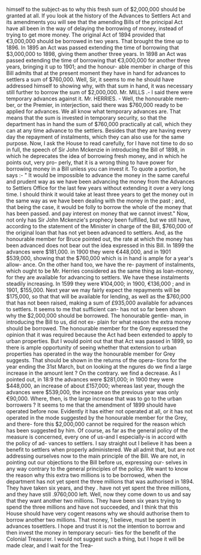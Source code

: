 himself to the subject-as to why this fresh sum of $2,000,000 should be granted at all. If you look at the history of the Advances to Settlers Act and its amendments you will see that the amending Bills of the principal Act have all been in the way of delaying the borrowing of money, instead of trying to get more money. The original Act of 1894 provided that €3,000,000 should be borrowed in two years. That brought the time up to 1896. In 1895 an Act was passed extending the time of borrowing that $3,000,000 to 1898, giving them another three years. In 1898 an Act was passed extending the time of borrowing that €3,000,000 for another three years, bringing it up to 1901; and the honour- able member in charge of this Bill admits that at the present moment they have in hand for advances to settlers a sum of $760,000. Well, Sir, it seems to me he should have addressed himself to showing why, with that sum in hand, it was necessary still further to borrow the sum of $2,000,000. Mr. MILLS .- I said there were temporary advances against it. Mr. HERRIES. - Well, the honourable mem- ber, or the Premier, in interjection, said there was $760,000 ready to be applied for advances. We all know what temporary advances are. That means that the sum is invested in temporary security, so that the department has in hand the sum of $760,000 practically at call, which they can at any time advance to the settlers. Besides that they are having every day the repayment of instalments, which they can also use for the same purpose. Now, I ask the House to read carefully, for I have not time to do so in full, the speech of Sir John Mckenzie in introducing the Bill of 1898, in which he deprecates the idea of borrowing fresh money, and in which he points out, very pro- perly, that it is a wrong thing to have power for borrowing money in a Bill unless you can invest it. To quote a portion, he says :- " It would be impossible to advance the money in the same careful and prudent way as we have been advancing the money from the Advances to Settlers Office for the last few years without extending it over a very long time. I should think it would take at least three years to get the money out in the same way as we have been dealing with the money in the past ; and, that being the case, it would be folly to borrow the whole of the money that has been passed. and pay interest on money that we cannot invest." Now, not only has Sir John Mckenzie's prophecy been fulfilled, but we still have, according to the statement of the Minister in charge of the Bill, $760,000 of the original loan that has not yet been advanced to settlers. And, as the honourable member for Bruce pointed out, the rate at which the money has been advanced does not bear out the idea expressed in this Bill. In 1899 the advances were $181,000. in 1900 they were €448,000, and in 1901 $539,000, showing that the $760,000 which is in hand is ample for a year's allow- ance. On the other hand too, we have the re- payment of instalments, which ought to be Mr. Herries considered as the same thing as loan-money, for they are available for advancing to settlers. We have these instalments steadily increasing. In 1599 they were ¥104,000; in 1900, €136,000 ; and in 1901, $155,000. Next year we may fairly expect the repayments will be $175,000, so that that will be available for lending, as well as the $760,000 that has not been raised, making a sum of £935,000 available for advances to settlers. It seems to me that sufficient can- has not so far been shown why the $2,000,000 should be borrowed. The honourable gentle- man, in introducing the Bill to us, did not ex- plain for what reason the extra money should be borrowed. The honourable member for the Grey expressed the opinion that it was required because the Act had been extended to apply to urban properties. But I would point out that that Act was passed in 1899, so there is ample opportunity of seeing whether that extension to urban properties has operated in the way the honourable member for Grey suggests. That should be shown in the returns of the opera- tions for the year ending the 31st March, but on looking at the ngures do we find a large increase in the amount lent ? On the contrary. we find a decrease. As I pointed out, in 18:9 the advances were $281,000; in 1900 they were $448,000, an increase of about £157,000; whereas last year, though the advances were $539,000, the increase on the previous year was only €90,000. Where, then, is the large increase that was to go to the urban borrowers ? It seems to me that the amendment of 1899 should have operated before now. Evidently it has either not operated at all, or it has not operated in the mode suggested by the honourable member for the Grey, and there- fore this $2,000,000 cannot be required for the reason which has been suggested by him. Of course, as far as the general policy of the measure is concerned, every one of us-and I especially-is in accord with the policy of ad- vances to settlers. I say straight out I believe it has been a benefit to settlers when properly administered. We all admit that, but are not addressing ourselves now to the main principle of the Bill. We are not, in pointing out our objections to the Bill before us, expressing our- selves in any way contrary to the general principles of the policy. We want to know the reason why this extra two millions is to be borrowed, when the department has not yet spent the three millions that was authorised in 1894. They have taken six years, and they . have not yet spent the three millions, and they have still .9760,000 left. Well, now they come down to us and say that they want another two millions. They have been six years trying to spend the three millions and have not succeeded, and I think that this House should have very cogent reasons why we should authorise them to borrow another two millions. That money, 1 believe, must be spent in advances tosettlers. I hope and trust it is not the intention to borrow and then invest the money in temporary securi- ties for the benefit of the Colonial Treasurer. I would not suggest such a thing, but I hope it will be made clear, and I wait for the Trea- 